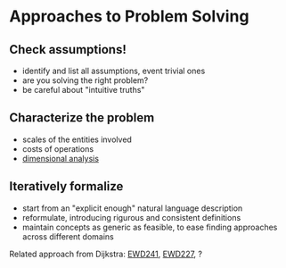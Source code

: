 # Approaches to Problem Solving

## Check assumptions!
- identify and list all assumptions, event trivial ones
- are you solving the right problem?
- be careful about "intuitive truths"

## Characterize the problem 
- scales of the entities involved
- costs of operations
- [dimensional analysis](https://en.wikipedia.org/wiki/Dimensional_analysis)

## Iteratively formalize
- start from an "explicit enough" natural language description
- reformulate, introducing rigurous and consistent definitions
- maintain concepts as generic as feasible, to ease finding approaches across different domains

Related approach from Dijkstra: [EWD241](https://www.cs.utexas.edu/~EWD/transcriptions/EWD02xx/EWD241.html), [EWD227](https://www.cs.utexas.edu/~EWD/transcriptions/EWD02xx/EWD227.html), ?
